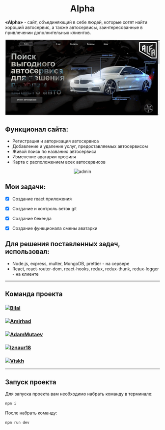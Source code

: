 <h1 align="center"> Alpha </h1>

**«Alpha»** - сайт, объединяющий в себе людей, которые хотят найти хороший автосервис, а также автосервисы, заинтересованные в привлечении дополнительных клиентов.

<p align="center">
  <img src="static/gif/home.gif" alt="home" />
</p>


##  Функционал сайта:

- Регистрация и авторизация автосервиса
- Добавление и удаление услуг, предоставляемых автосервисом
- Живой поиск по названию автосервиса
- Изменение аватарки профиля
- Карта с расположением всех автосервисов

<p align="center">
  <img src="static/gif/user.gif" alt="admin" />
</p>


## Мои задачи: 

- [x] Создание react приложения
- [x] Создание и контроль веток git
- [x] Создание бекенда
- [x] Создание функционала смены аватарки


## Для решения поставленных задач, использовал:

- Node.js, express, multer, MongoDB, prettier - на сервере
- React, react-router-dom, react-hooks, redux, redux-thunk, redux-logger - на клиенте

---

## Команда проекта


<h3>
  <a href="https://github.com/Bilal-1309">
    <img alt="Bilal" src="https://img.shields.io/badge/-Bilal-black?style=for-the-badge&logo=github&logoColor=white" />
  </a>
</h3>

<h3>
  <a href="https://github.com/Amirhad">
    <img alt="Amirhad" src="https://img.shields.io/badge/-Amirhad-black?style=for-the-badge&logo=github&logoColor=white" />
  </a>
</h3>

<h3>
  <a href="https://github.com/AdamMutaev">
    <img alt="AdamMutaev" src="https://img.shields.io/badge/-Adam-black?style=for-the-badge&logo=github&logoColor=white" />
  </a>
</h3>

<h3>
  <a href="https://github.com/Iznaur18">
    <img alt="Iznaur18" src="https://img.shields.io/badge/-Iznaur-black?style=for-the-badge&logo=github&logoColor=white" />
  </a>
</h3>

<h3>
  <a href="https://github.com/Viskh">
    <img alt="Viskh" src="https://img.shields.io/badge/-Ramzan-black?style=for-the-badge&logo=github&logoColor=white" />
  </a>
</h3>

---


## Запуск проекта

Для запуска проекта вам необходимо набрать команду в терминале:

```javascript
npm i
```

После набрать команду:

```javascript
npm run dev
```

